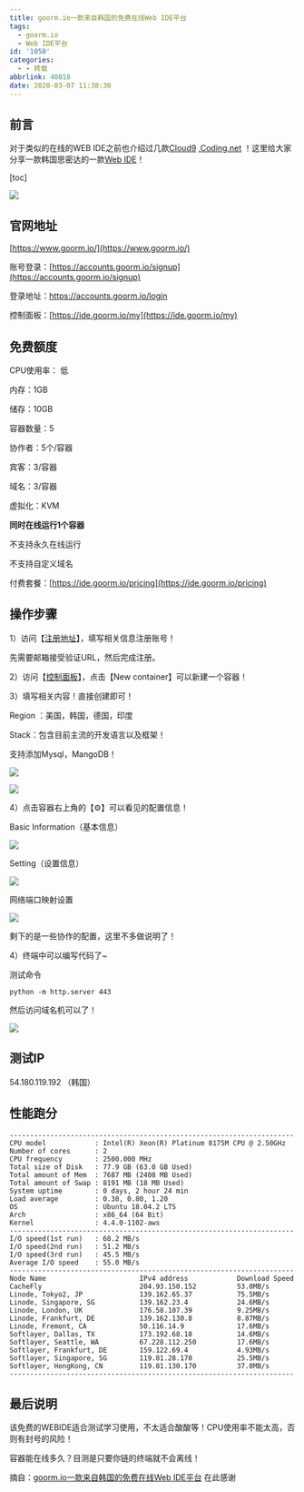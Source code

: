```yaml
---
title: goorm.io一款来自韩国的免费在线Web IDE平台
tags:
  - goorm.io
  - Web IDE平台
id: '1050'
categories:
  - - 转载
abbrlink: 40018
date: 2020-03-07 11:38:30
---
```


## 前言

对于类似的在线的WEB IDE之前也介绍过几款[Cloud9](https://51.ruyo.net/3446.html) ,[Coding.net](https://51.ruyo.net/3380.html) ！这里给大家分享一款韩国思密达的一款[Web IDE](https://www.gitiu.com/reprinted_articles/free-web-ide-from-goorm-io/（在新窗口中打开）)！

\[toc\]

![](https://cdn.gitiu.com/wp-content/uploads/2020/03/1584502824-goorm.io_.png)

## 官网地址

[https://www.goorm.io/](https://www.goorm.io/)

账号登录：[https://accounts.goorm.io/signup](https://accounts.goorm.io/signup)

登录地址：[https://account](https://51.ruyo.net/go/index.html?u=https://accounts.goorm.io/login)[s.goorm.io/login](https://accounts.goorm.io/login)

控制面板：[https://ide.goorm.io/my](https://ide.goorm.io/my)

## 免费额度

CPU使用率： 低

内存：1GB

储存：10GB

容器数量：5

协作者：5个/容器

宾客：3/容器

域名：3/容器

虚拟化：KVM

**同时在线运行1个容器**

不支持永久在线运行

不支持自定义域名

付费套餐：[https://ide.goorm.io/pricing](https://ide.goorm.io/pricing)

## 操作步骤

1）访问【[注册地址](https://accounts.goorm.io/signup)】，填写相关信息注册账号！

先需要邮箱接受验证URL，然后完成注册。

2）访问【[控制面板](https://ide.goorm.io/my)】，点击【New container】可以新建一个容器！

3）填写相关内容！直接创建即可！

Region ：美国，韩国，德国，印度

Stack：包含目前主流的开发语言以及框架！

支持添加Mysql，MangoDB！

![](https://cdn.gitiu.com/wp-content/uploads/2020/03/1584503172-0170451ad5f67c12d2a0b1159eec9ec6.png)

![](https://cdn.gitiu.com/wp-content/uploads/2020/03/1584503172-902051ef77060a089264a5e284245649.png)

4）点击容器右上角的【⚙】可以看见的配置信息！

Basic Information（基本信息）

![](https://cdn.gitiu.com/wp-content/uploads/2020/03/1584503173-3d31e4faed7be9d7e6d9c14d87cddda0.png)

Setting（设置信息）

![](https://cdn.gitiu.com/wp-content/uploads/2020/03/1584503173-19805c15e287fa2e0e3cc65642419669.png)

网络端口映射设置

![](https://cdn.gitiu.com/wp-content/uploads/2020/03/1584503173-dfd98a08990afaf347d9beb6c173c22a.png)

剩下的是一些协作的配置，这里不多做说明了！

4）终端中可以编写代码了~

测试命令

```
python -m http.server 443
```

然后访问域名机可以了！

![](https://cdn.gitiu.com/wp-content/uploads/2020/03/1584503173-bea34f3e4e077facf74c37352eda3c07.png)

## 测试IP

54.180.119.192 （韩国）

## 性能跑分

```
----------------------------------------------------------------------
CPU model            : Intel(R) Xeon(R) Platinum 8175M CPU @ 2.50GHz
Number of cores      : 2
CPU frequency        : 2500.000 MHz
Total size of Disk   : 77.9 GB (63.0 GB Used)
Total amount of Mem  : 7687 MB (2408 MB Used)
Total amount of Swap : 8191 MB (18 MB Used)
System uptime        : 0 days, 2 hour 24 min
Load average         : 0.38, 0.80, 1.20
OS                   : Ubuntu 18.04.2 LTS
Arch                 : x86_64 (64 Bit)
Kernel               : 4.4.0-1102-aws
----------------------------------------------------------------------
I/O speed(1st run)   : 68.2 MB/s
I/O speed(2nd run)   : 51.2 MB/s
I/O speed(3rd run)   : 45.5 MB/s
Average I/O speed    : 55.0 MB/s
----------------------------------------------------------------------
Node Name                       IPv4 address            Download Speed
CacheFly                        204.93.150.152          53.0MB/s
Linode, Tokyo2, JP              139.162.65.37           75.5MB/s
Linode, Singapore, SG           139.162.23.4            24.6MB/s
Linode, London, UK              176.58.107.39           9.25MB/s
Linode, Frankfurt, DE           139.162.130.8           8.87MB/s
Linode, Fremont, CA             50.116.14.9             17.6MB/s
Softlayer, Dallas, TX           173.192.68.18           14.6MB/s
Softlayer, Seattle, WA          67.228.112.250          17.6MB/s
Softlayer, Frankfurt, DE        159.122.69.4            4.93MB/s
Softlayer, Singapore, SG        119.81.28.170           25.5MB/s
Softlayer, HongKong, CN         119.81.130.170          37.0MB/s
----------------------------------------------------------------------
```

## 最后说明

该免费的WEBIDE适合测试学习使用，不太适合酸酸等！CPU使用率不能太高，否则有封号的风险！

容器能在线多久？目测是只要你链的终端就不会离线！

摘自：[goorm.io一款来自韩国的免费在线Web IDE平台](https://51.ruyo.net/15623.html) 在此感谢
